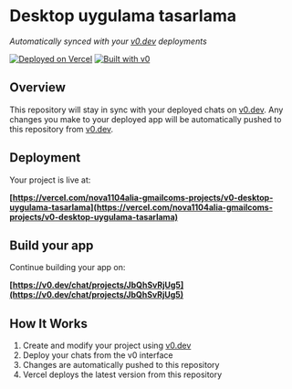 # Desktop uygulama tasarlama

*Automatically synced with your [v0.dev](https://v0.dev) deployments*

[![Deployed on Vercel](https://img.shields.io/badge/Deployed%20on-Vercel-black?style=for-the-badge&logo=vercel)](https://vercel.com/nova1104alia-gmailcoms-projects/v0-desktop-uygulama-tasarlama)
[![Built with v0](https://img.shields.io/badge/Built%20with-v0.dev-black?style=for-the-badge)](https://v0.dev/chat/projects/JbQhSvRjUg5)

## Overview

This repository will stay in sync with your deployed chats on [v0.dev](https://v0.dev).
Any changes you make to your deployed app will be automatically pushed to this repository from [v0.dev](https://v0.dev).

## Deployment

Your project is live at:

**[https://vercel.com/nova1104alia-gmailcoms-projects/v0-desktop-uygulama-tasarlama](https://vercel.com/nova1104alia-gmailcoms-projects/v0-desktop-uygulama-tasarlama)**

## Build your app

Continue building your app on:

**[https://v0.dev/chat/projects/JbQhSvRjUg5](https://v0.dev/chat/projects/JbQhSvRjUg5)**

## How It Works

1. Create and modify your project using [v0.dev](https://v0.dev)
2. Deploy your chats from the v0 interface
3. Changes are automatically pushed to this repository
4. Vercel deploys the latest version from this repository
